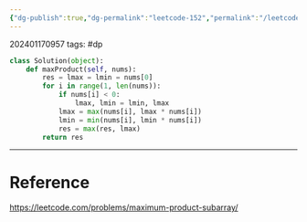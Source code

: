 ```yaml
---
{"dg-publish":true,"dg-permalink":"leetcode-152","permalink":"/leetcode-152/"}
---
```


202401170957
tags: #dp

```python
class Solution(object):
	def maxProduct(self, nums):
		res = lmax = lmin = nums[0]
		for i in range(1, len(nums)):
			if nums[i] < 0:
				lmax, lmin = lmin, lmax
			lmax = max(nums[i], lmax * nums[i])
			lmin = min(nums[i], lmin * nums[i])
			res = max(res, lmax)
		return res
```


---
# Reference

https://leetcode.com/problems/maximum-product-subarray/